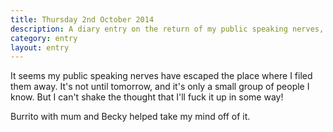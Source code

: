 ```yaml
---
title: Thursday 2nd October 2014
description: A diary entry on the return of my public speaking nerves, fucking things up in front of everyone, and burrito
category: entry
layout: entry
---
```


It seems my public speaking nerves have escaped the place where I filed them away. It's not until tomorrow, and it's only a small group of people I know. But I can't shake the thought that I'll fuck it up in some way!

Burrito with mum and Becky helped take my mind off of it.
